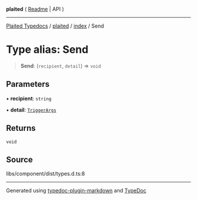 **plaited** ( [Readme](../../README.md) \| API )

***

[Plaited Typedocs](../../../modules.md) / [plaited](../../modules.md) / [index](../README.md) / Send

# Type alias: Send

> **Send**: (`recipient`, `detail`) => `void`

## Parameters

▪ **recipient**: `string`

▪ **detail**: [`TriggerArgs`](TriggerArgs.md)

## Returns

`void`

## Source

libs/component/dist/types.d.ts:8

***

Generated using [typedoc-plugin-markdown](https://www.npmjs.com/package/typedoc-plugin-markdown) and [TypeDoc](https://typedoc.org/)
